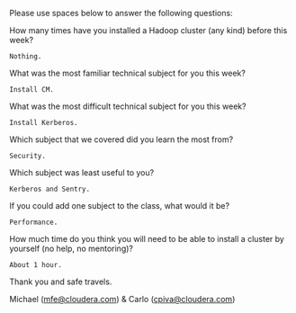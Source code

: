 Please use spaces below to answer the following questions:


How many times have you installed a Hadoop cluster (any kind) before this week?
```
Nothing.
```

What was the most familiar technical subject for you this week?
```
Install CM.
```

What was the most difficult technical subject for you this week?
```
Install Kerberos.
```

Which subject that we covered did you learn the most from?
```
Security.
```

Which subject was least useful to you?
```
Kerberos and Sentry.
```

If you could add one subject to the class, what would it be?
```
Performance.
```

How much time do you think you will need to be able to install a cluster by yourself (no help, no mentoring)?
```
About 1 hour.
```

Thank you and safe travels.

Michael (mfe@cloudera.com) & Carlo (cpiva@cloudera.com)
